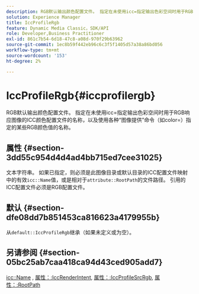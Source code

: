 ```yaml
---
description: RGB默认输出颜色配置文件。 指定在未使用icc=指定输出色彩空间时用于RGB响应图像的ICC颜色配置文件的名称，以及使用各种“图像提供”命令（如color=）指定的某些RGB颜色值的名称。
solution: Experience Manager
title: IccProfileRgb
feature: Dynamic Media Classic，SDK/API
role: Developer,Business Practitioner
exl-id: 861c7b54-6d18-47c8-a08d-970f29b63962
source-git-commit: 1ec8b59f442eb96c6c3f5f1405d57a38a86bd056
workflow-type: tm+mt
source-wordcount: '153'
ht-degree: 2%

---
```


# IccProfileRgb{#iccprofilergb}

RGB默认输出颜色配置文件。 指定在未使用icc=指定输出色彩空间时用于RGB响应图像的ICC颜色配置文件的名称，以及使用各种“图像提供”命令（如color=）指定的某些RGB颜色值的名称。

## 属性 {#section-3dd55c954d4d4ad4bb715ed7cee31025}

文本字符串。 如果已指定，则必须是此图像目录或默认目录的ICC配置文件映射中的有效`icc::Name`值，或是相对于`attribute::RootPath`的文件路径。 引用的ICC配置文件必须是RGB配置文件。

## 默认 {#section-dfe08dd7b851453ca816623a4179955b}

从`default::IccProfileRgb`继承（如果未定义或为空）。

## 另请参阅 {#section-05bc25ab7caa418ca94d43ced905add7}

[icc::Name](../../../../../is-api/image-catalog/image-serving-api-ref/c-image-catalog-reference/c-icc-profile-map-reference/r-name-icc.md#reference-9e7d3c8e35434981a3dfac66b8946cbe) ,  [属性：:IccRenderIntent](../../../../../is-api/image-catalog/image-serving-api-ref/c-image-catalog-reference/c-attributes-reference/r-iccrenderintent.md#reference-012f207f28bd4406a5368d23ed95a51f),  [属性：:IccProfileSrcRgb](../../../../../is-api/image-catalog/image-serving-api-ref/c-image-catalog-reference/c-attributes-reference/r-iccprofilesrcrgb.md#reference-b8e576d075b44f5c94d95bfb5aa22ae2),  [属性：:RootPath](../../../../../is-api/image-catalog/image-serving-api-ref/c-image-catalog-reference/c-attributes-reference/r-rootpath.md#reference-17d57e5967be403b8408fa7214017494)
